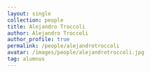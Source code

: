 ```yaml
---
layout: single
collection: people
title: Alejandro Troccoli
author: Alejandro Troccoli
author_profile: true
permalink: /people/alejandrotroccoli
avatar: /images/people/alejandrotroccoli.jpg
tag: alumnus
---
```


